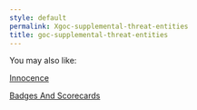 ```yaml
---
style: default
permalink: Xgoc-supplemental-threat-entities
title: goc-supplemental-threat-entities
---
```

You may also like:

[Innocence](http://scp-wiki.net/innocence)

[Badges And Scorecards](http://scp-wiki.net/badges-and-scorecards)
